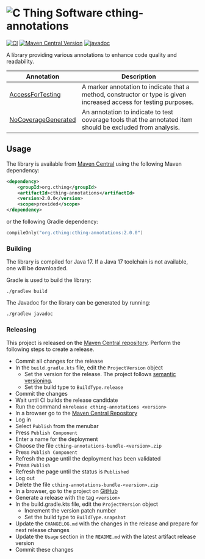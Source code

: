# ![C Thing Software](https://www.cthing.com/branding/CThingSoftware-57x60.png "C Thing Software") cthing-annotations

[![CI](https://github.com/cthing/cthing-annotations/actions/workflows/ci.yml/badge.svg)](https://github.com/cthing/cthing-annotations/actions/workflows/ci.yml)
[![Maven Central Version](https://img.shields.io/maven-central/v/org.cthing/cthing-annotations)](https://central.sonatype.com/artifact/org.cthing/cthing-annotations)
[![javadoc](https://javadoc.io/badge2/org.cthing/cthing-annotations/javadoc.svg)](https://javadoc.io/doc/org.cthing/cthing-annotations)

A library providing various annotations to enhance code quality and readability.

| Annotation                                                                                                                                 | Description                                                                                                                               |
|--------------------------------------------------------------------------------------------------------------------------------------------|-------------------------------------------------------------------------------------------------------------------------------------------|
| [AccessForTesting](https://javadoc.io/doc/org.cthing/cthing-annotations/latest/org/cthing/annotations/AccessForTesting.html)               | A marker annotation to indicate that a method, constructor or type is given increased access for testing purposes.                        |
| [NoCoverageGenerated](https://javadoc.io/doc/org.cthing/cthing-annotations/latest/org/cthing/annotations/NoCoverageGenerated.html)         | An annotation to indicate to test coverage tools that the annotated item should be excluded from analysis.                                |

## Usage
The library is available from [Maven Central](https://repo.maven.apache.org/maven2/org/cthing/cthing-annotations/) using the following Maven dependency:
```xml
<dependency>
    <groupId>org.cthing</groupId>
    <artifactId>cthing-annotations</artifactId>
    <version>2.0.0</version>
    <scope>provided</scope>
</dependency>
```
or the following Gradle dependency:
```kotlin
compileOnly("org.cthing:cthing-annotations:2.0.0")
```

### Building
The library is compiled for Java 17. If a Java 17 toolchain is not available, one will be downloaded.

Gradle is used to build the library:
```
./gradlew build
```
The Javadoc for the library can be generated by running:
```bash
./gradlew javadoc
```

### Releasing
This project is released on the [Maven Central repository](https://central.sonatype.com/artifact/org.cthing/cthing-annotations).
Perform the following steps to create a release.

- Commit all changes for the release
- In the `build.gradle.kts` file, edit the `ProjectVersion` object
    - Set the version for the release. The project follows [semantic versioning](https://semver.org/).
    - Set the build type to `BuildType.release`
- Commit the changes
- Wait until CI builds the release candidate
- Run the command `mkrelease cthing-annotations <version>`
- In a browser go to the [Maven Central Repository](https://central.sonatype.com/)
- Log in
- Select `Publish` from the menubar
- Press `Publish Component`
- Enter a name for the deployment
- Choose the file `cthing-annotations-bundle-<version>.zip`
- Press `Publish Component`
- Refresh the page until the deployment has been validated
- Press `Publish`
- Refresh the page until the status is `Published`
- Log out
- Delete the file `cthing-annotations-bundle-<version>.zip`
- In a browser, go to the project on [GitHub](https://github.com/cthing/cthing-annotations)
- Generate a release with the tag `<version>`
- In the build.gradle.kts file, edit the `ProjectVersion` object
    - Increment the version patch number
    - Set the build type to `BuildType.snapshot`
- Update the `CHANGELOG.md` with the changes in the release and prepare for next release changes
- Update the `Usage` section in the `README.md` with the latest artifact release version
- Commit these changes
